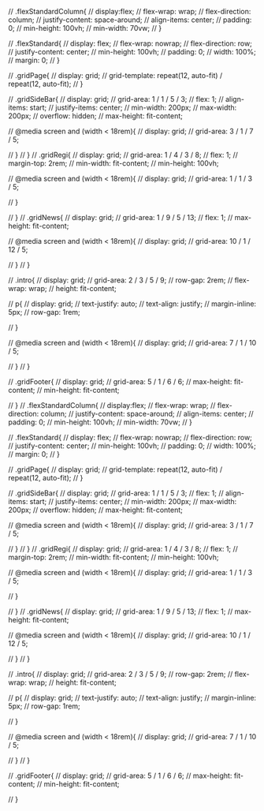 // .flexStandardColumn{
// display:flex;
// flex-wrap: wrap;
// flex-direction: column;
// justify-content: space-around;
// align-items: center;
// padding: 0;
// min-height: 100vh;
// min-width: 70vw;
// }

// .flexStandard{
// display: flex;
// flex-wrap: nowrap;
// flex-direction: row;
// justify-content: center;
// min-height: 100vh;
// padding: 0;
// width: 100%;
// margin: 0;
// }

// .gridPage{
//     display: grid;
//     grid-template: repeat(12, auto-fit) / repeat(12, auto-fit);
//     }

// .gridSideBar{
// display: grid;
// grid-area: 1 / 1 / 5 / 3;
// flex: 1;
// align-items: start;
// justify-items: center;
// min-width: 200px;
// max-width: 200px;
// overflow: hidden;
// max-height: fit-content;

// @media screen and (width < 18rem){
//     display: grid; 
//     grid-area: 3 / 1 / 7 / 5;


//    }
// }
// .gridRegi{
//     display: grid;
//     grid-area: 1 / 4 / 3 / 8;
//     flex: 1;
//     margin-top: 2rem;
//     min-width: fit-content;
//     min-height: 100vh;

//     @media screen and (width < 18rem){
//      display: grid; 
//      grid-area: 1 / 1 / 3 / 5;


//     }

    
// }
// .gridNews{
//     display: grid;
//     grid-area: 1 / 9 / 5 / 13;
//     flex: 1; 
//     max-height: fit-content;

//     @media screen and (width < 18rem){
//         display: grid; 
//         grid-area: 10 / 1 / 12 / 5;
    
    
//        }
// }

// .intro{
//     display: grid;
//     grid-area: 2 / 3 / 5 / 9;
//     row-gap: 2rem;
//     flex-wrap: wrap;
//     height: fit-content;
    
    
//    p{
//     display: grid;
//     text-justify: auto;
//     text-align: justify;
//     margin-inline: 5px;
//     row-gap: 1rem;
    
// }

// @media screen and (width < 18rem){
//     display: grid; 
//     grid-area: 7 / 1 / 10 / 5;


//    }
// }

// .gridFooter{
//    display: grid; 
//    grid-area: 5 / 1 / 6 / 6; 
//    max-height: fit-content;
//    min-height: fit-content;
    
// }
// .flexStandardColumn{
// display:flex;
// flex-wrap: wrap;
// flex-direction: column;
// justify-content: space-around;
// align-items: center;
// padding: 0;
// min-height: 100vh;
// min-width: 70vw;
// }

// .flexStandard{
// display: flex;
// flex-wrap: nowrap;
// flex-direction: row;
// justify-content: center;
// min-height: 100vh;
// padding: 0;
// width: 100%;
// margin: 0;
// }

// .gridPage{
//     display: grid;
//     grid-template: repeat(12, auto-fit) / repeat(12, auto-fit);
//     }

// .gridSideBar{
// display: grid;
// grid-area: 1 / 1 / 5 / 3;
// flex: 1;
// align-items: start;
// justify-items: center;
// min-width: 200px;
// max-width: 200px;
// overflow: hidden;
// max-height: fit-content;

// @media screen and (width < 18rem){
//     display: grid; 
//     grid-area: 3 / 1 / 7 / 5;


//    }
// }
// .gridRegi{
//     display: grid;
//     grid-area: 1 / 4 / 3 / 8;
//     flex: 1;
//     margin-top: 2rem;
//     min-width: fit-content;
//     min-height: 100vh;

//     @media screen and (width < 18rem){
//      display: grid; 
//      grid-area: 1 / 1 / 3 / 5;


//     }

    
// }
// .gridNews{
//     display: grid;
//     grid-area: 1 / 9 / 5 / 13;
//     flex: 1; 
//     max-height: fit-content;

//     @media screen and (width < 18rem){
//         display: grid; 
//         grid-area: 10 / 1 / 12 / 5;
    
    
//        }
// }

// .intro{
//     display: grid;
//     grid-area: 2 / 3 / 5 / 9;
//     row-gap: 2rem;
//     flex-wrap: wrap;
//     height: fit-content;
    
    
//    p{
//     display: grid;
//     text-justify: auto;
//     text-align: justify;
//     margin-inline: 5px;
//     row-gap: 1rem;
    
// }

// @media screen and (width < 18rem){
//     display: grid; 
//     grid-area: 7 / 1 / 10 / 5;


//    }
// }

// .gridFooter{
//    display: grid; 
//    grid-area: 5 / 1 / 6 / 6; 
//    max-height: fit-content;
//    min-height: fit-content;
    
// }